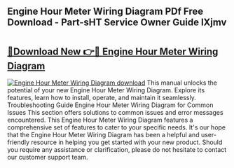 ## Engine Hour Meter Wiring Diagram PDf Free Download - Part-sHT Service Owner Guide lXjmv

# <h2><a href="http://dfqu73v.blite.top/?on=Engine+Hour+Meter+Wiring+Diagram">🔗Download New 👉🔴 Engine Hour Meter Wiring Diagram</a></h2>

[![Engine Hour Meter Wiring Diagram download](https://i.imgur.com/lujVjoI.png)](http://dfqu73v.blite.top/?on=Engine+Hour+Meter+Wiring+Diagram)
This manual unlocks the potential of your new Engine Hour Meter Wiring Diagram. Explore its features, learn how to install, operate, and maintain it seamlessly. Troubleshooting Guide Engine Hour Meter Wiring Diagram for Common Issues This section offers solutions to common issues and error messages encountered. This Engine Hour Meter Wiring Diagram features a comprehensive set of features to cater to your specific needs. It's our hope that the Engine Hour Meter Wiring Diagram has been a helpful and user-friendly resource in helping you get started with your new product. Should you require any assistance or clarification, please do not hesitate to contact our customer support team.
